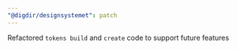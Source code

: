 ```yaml
---
"@digdir/designsystemet": patch
---
```


Refactored `tokens build` and `create` code to support future features
